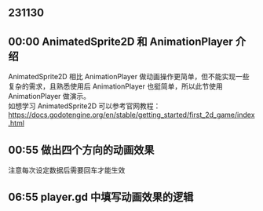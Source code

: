 ## 231130

## 00:00 AnimatedSprite2D 和 AnimationPlayer 介绍

AnimatedSprite2D 相比 AnimationPlayer 做动画操作更简单，但不能实现一些复杂的需求，且熟悉使用后 AnimationPlayer 也挺简单，所以此节使用 AnimationPlayer 做演示。  
如想学习 AnimatedSprite2D 可以参考官网教程：https://docs.godotengine.org/en/stable/getting_started/first_2d_game/index.html

## 00:55 做出四个方向的动画效果

注意每次设定数据后需要回车才能生效

## 06:55 player.gd 中填写动画效果的逻辑
